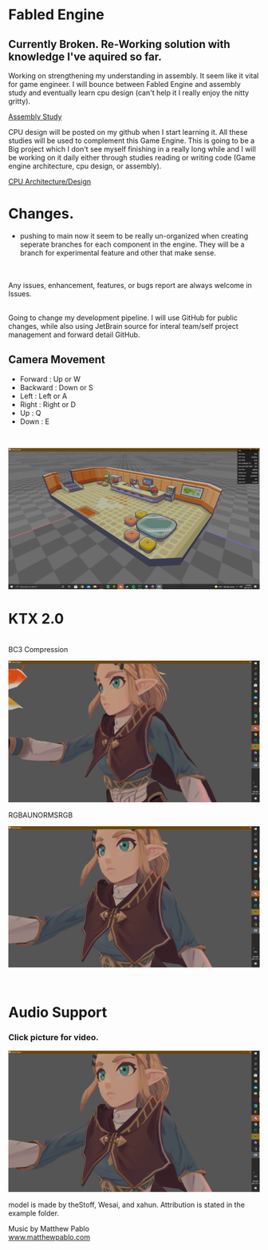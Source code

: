 # Fabled Engine

## Currently Broken. Re-Working solution with knowledge I've aquired so far.

Working on strengthening my understanding in assembly. It seem like it vital for game engineer.
I will bounce between Fabled Engine and assembly study and eventually learn cpu design (can't help it I really enjoy the nitty gritty).

[Assembly Study](https://github.com/KDahir247/X86AssemblyPratice/ "Fabled Assembly Study")

CPU design will be posted on my github when I start learning it. All these studies will be used to complement this Game Engine.
This is going to be a Big project which I don't see myself finishing in a really long while and I will be working on it daily either through
studies reading or writing code (Game engine architecture, cpu design, or assembly).

[CPU Architecture/Design](https://github.com/KDahir247/CPU_Design_Studies/ "Fabled CPU study") 
# Changes.
 - pushing to main now it seem to be really un-organized when creating seperate branches for each component in the engine. They will be a branch for experimental feature and other that make sense.



<br/>
<br/>
Any issues, enhancement, features, or bugs report are always welcome in Issues.
<br/>
<br/>

Going to change my development pipeline. I will use GitHub for public changes, while also using JetBrain source for interal team/self project management and
forward detail GitHub.

## Camera Movement
* Forward : Up or W
* Backward : Down or S
* Left : Left or A
* Right : Right or D
* Up : Q
* Down : E

<br/>


![alt text](https://github.com/KDahir247/Fabled-Engine/blob/render/sample/gridsystem.png)
<br/>

# KTX 2.0

<br/>
BC3 Compression
<br/>

![alt text](https://github.com/KDahir247/Fabled-Engine/blob/render/sample/BC3.png)
<br/>

RGBAUNORMSRGB
<br/>

![alt text](https://github.com/KDahir247/Fabled-Engine/blob/render/sample/RGBAUNORMSRGB.png)

<br/>

# Audio Support

### Click picture for video.
[<img src="https://github.com/KDahir247/Fabled-Engine/blob/render/sample/RGBAUNORMSRGB.png">](https://streamable.com/3tltml)

model is made by theStoff, Wesai, and xahun. Attribution is stated in the example folder.

Music by Matthew Pablo
<br/>
www.matthewpablo.com

